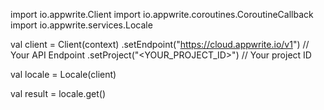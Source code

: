 import io.appwrite.Client
import io.appwrite.coroutines.CoroutineCallback
import io.appwrite.services.Locale

val client = Client(context)
    .setEndpoint("https://cloud.appwrite.io/v1") // Your API Endpoint
    .setProject("<YOUR_PROJECT_ID>") // Your project ID

val locale = Locale(client)

val result = locale.get()
